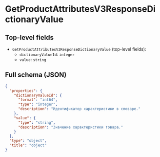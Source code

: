 # GetProductAttributesV3ResponseDictionaryValue

## Top-level fields
- `GetProductAttributesV3ResponseDictionaryValue` (top-level fields):
  - `dictionaryValueId`: `integer`
  - `value`: `string`

## Full schema (JSON)
```json
{
  "properties": {
    "dictionaryValueId": {
      "format": "int64",
      "type": "integer",
      "description": "Идентификатор характеристики в словаре."
    },
    "value": {
      "type": "string",
      "description": "Значение характеристики товара."
    }
  },
  "type": "object",
  "title": "object"
}
```
